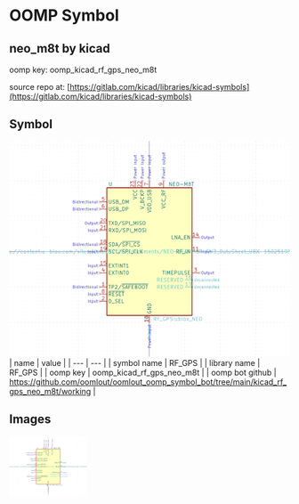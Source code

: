 # OOMP Symbol  
## neo_m8t  by kicad  
  
oomp key: oomp_kicad_rf_gps_neo_m8t  
  
source repo at: [https://gitlab.com/kicad/libraries/kicad-symbols](https://gitlab.com/kicad/libraries/kicad-symbols)  
## Symbol  
  
[![working.png](working_600.png)](working.png)  
| name | value | 
| --- | --- | 
| symbol name | RF_GPS | 
| library name | RF_GPS | 
| oomp key | oomp_kicad_rf_gps_neo_m8t | 
| oomp bot github | https://github.com/oomlout/oomlout_oomp_symbol_bot/tree/main/kicad_rf_gps_neo_m8t/working | 
## Images  
  
[![working.png](working_140.png)](working.png)  
